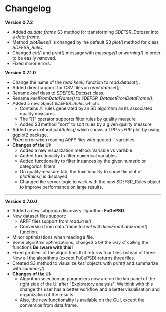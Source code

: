 # Changelog

**Version  0.7.2**

* Added *as.data.frame* S3 method for transforming *SDEFSR_Dataset* into a *data.frame*.
* Method *plotRules()* is changed by the default S3 *plot()* method for class *SDEFSR_Rules*.
* Changed *cat()* and *print()* message with *message()* or *warning()* in order to be easily removed.
* Fixed minor errors.

**Version 0.7.1.0**

* Change the name of the *read.keel()* function to *read.dataset()*.
* Added direct support for CSV files on *read.dataset()*.
* Rename *keel* class to *SDEFSR_Dataset* class. 
* Rename *keelFromDataFrame()* to  *SDEFSR_DatasetFromDataFrame()*.
* Added a new object *SDEFSR_Rules* which:
  + Contains all rules generated by an SD algorithm an its associated quality measures.
  + The "[]" operator supports filter rules by quality measure
  + Added S3 method "sort" to sort rules by a given quality measure
* Added new method *plotRules()* which shows a TPR vs FPR plot by using ggplot2 package.
* Fixed error when reading ARFF files with quoted '' variables.
* **Changes of the UI:**
  + Added a new visualization method: Variable vs variable
  + Added functionality to filter numerical variables
  + Added functionality to filter instances by the given numeric or categorical filters
  + On quality measure tab, the functionality to show the plot of *plotRules()* is displayed
  + Changed the server logic to work with the new SDEFSR_Rules object to improve performance on large results.

----

**Version 0.7.0.0**

* Added a new subgroup discovery algorithm: **FuGePSD**.
* New dataset files support: 
    + ARFF files support from *read.keel()* 
    + Conversion from data.frame to *keel* with *keelFromDataFrame()* function.
* Minor optimizations when reading a file.
* Some algorithm optimizations, changed a bit the way of calling the functions **Be aware with this!**
* Fixed problem of the algorithms that returns four files instead of three. Now all the algorithms (except FuGePSD) returns three files.
* Created S3 method to visualize *keel* objects with *print()* and summarize with *summary()*
* **Changes of the UI:**
    + Algorithm selection an parameters now are on the tab panel of the right side of the UI after "Exploratory analysis". We think with this change the user has a better workflow and a better visualisation and organization of the results.
    + Also, the new functionality is available on the GUI, except the conversion from data.frame.
